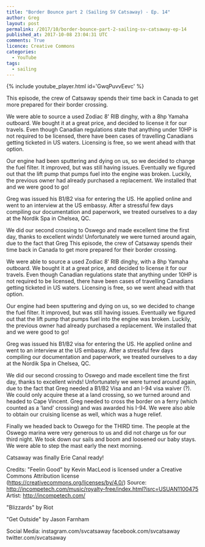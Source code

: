 ```yaml
---
title: "Border Bounce part 2 (Sailing SV Catsaway) - Ep. 14"
author: Greg
layout: post
permalink: /2017/10/border-bounce-part-2-sailing-sv-catsaway-ep-14
published_at: 2017-10-08 23:04:31 UTC
comments: True
licence: Creative Commons
categories:
  - YouTube
tags:
  - sailing
---
```


{% include youtube_player.html id='GwqPuvvEevc' %}




This episode, the crew of Catsaway spends their time back in Canada to get more prepared for their border crossing.

We were able to source a used Zodiac 8' RIB dinghy, with a 8hp Yamaha outboard.  We bought it at a great price, and decided to license it for our travels.  Even though Canadian regulations state that anything under 10HP is not required to be licensed, there have been cases of travelling Canadians getting ticketed in US waters.  Licensing is free, so we went ahead with that option.

Our engine had been sputtering and dying on us, so we decided to change the fuel filter.  It improved, but was still having issues.  Eventually we figured out that the lift pump that pumps fuel into the engine was broken.  Luckily, the previous owner had already purchased a replacement.  We installed that and we were good to go!

Greg was issued his B1/B2 visa for entering the US.  He applied online and went to an interview at the US embassy.  After a stressful few days compiling our documentation and paperwork, we treated ourselves to a day at the Nordik Spa in Chelsea, QC.

We did our second crossing to Oswego and made excellent time the first day, thanks to excellent winds!  Unfortunately we were turned around again, due to the fact that Greg This episode, the crew of Catsaway spends their time back in Canada to get more prepared for their border crossing.

We were able to source a used Zodiac 8' RIB dinghy, with a 8hp Yamaha outboard.  We bought it at a great price, and decided to license it for our travels.  Even though Canadian regulations state that anything under 10HP is not required to be licensed, there have been cases of travelling Canadians getting ticketed in US waters.  Licensing is free, so we went ahead with that option.

Our engine had been sputtering and dying on us, so we decided to change the fuel filter.  It improved, but was still having issues.  Eventually we figured out that the lift pump that pumps fuel into the engine was broken.  Luckily, the previous owner had already purchased a replacement.  We installed that and we were good to go!

Greg was issued his B1/B2 visa for entering the US.  He applied online and went to an interview at the US embassy.  After a stressful few days compiling our documentation and paperwork, we treated ourselves to a day at the Nordik Spa in Chelsea, QC.

We did our second crossing to Oswego and made excellent time the first day, thanks to excellent winds!  Unfortunately we were turned around again, due to the fact that Greg needed a B1/B2 Visa and an I-94 visa waiver (?).  We could only acquire these at a land crossing, so we turned around and headed to Cape Vincent.  Greg needed to cross the border on a ferry (which counted as a ‘land' crossing) and was awarded his I-94.  We were also able to obtain our cruising license as well, which was a huge relief.

Finally we headed back to Oswego for the THIRD time.  The people at the Oswego marina were very generous to us and did not charge us for our third night.  We took down our sails and boom and loosened our baby stays.  We were able to step the mast early the next morning.

Catsaway was finally Erie Canal ready!

Credits:
"Feelin Good" by Kevin MacLeod is licensed under a Creative Commons Attribution license (https://creativecommons.org/licenses/by/4.0/)
Source: http://incompetech.com/music/royalty-free/index.html?isrc=USUAN1100475
Artist: http://incompetech.com/

"Blizzards" by Riot

"Get Outside" by Jason Farnham

Social Media:
instagram.com/svcatsaway
facebook.com/svcatsaway
twitter.com/svcatsaway

